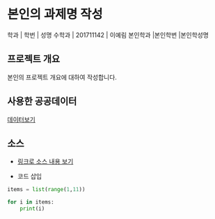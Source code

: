 # 본인의 과제명 작성

학과 | 학번 | 성명
수학과 | 201711142 | 이예림 
본인학과 |본인학번 |본인학성명


## 프로젝트 개요
본인의 프로젝트 개요에 대하여 작성합니다.

## 사용한 공공데이터 
[데이터보기](https://www.data.go.kr/dataset/15004770/fileData.do)

## 소스
* [링크로 소스 내용 보기](https://www.youtube.com/watch?v=Ix2IiLX6mS0) 

* 코드 삽입
~~~python
items = list(range(1,11))

for i in items:
    print(i)
~~~
